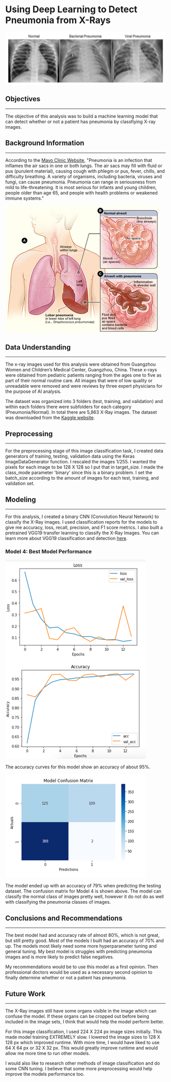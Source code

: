 # Using Deep Learning to Detect Pneumonia from X-Rays

<img src = 'images/x-rays.png'/>

## Objectives
***
The objective of this analysis was to build a machine learning model that can detect whether or not a patient has pneumonia by classfiying X-ray images.

## Background Information 
***
According to the [Mayo Clinic Website](https://www.mayoclinic.org/diseases-conditions/pneumonia/symptoms-causes/syc-20354204#:~:text=Pneumonia%20is%20an%20infection%20that,and%20fungi%2C%20can%20cause%20pneumonia.), "Pneumonia is an infection that inflames the air sacs in one or both lungs. The air sacs may fill with fluid or pus (purulent material), causing cough with phlegm or pus, fever, chills, and difficulty breathing. A variety of organisms, including bacteria, viruses and fungi, can cause pneumonia. Pneumonia can range in seriousness from mild to life-threatening. It is most serious for infants and young children, people older than age 65, and people with health problems or weakened immune systems." 

<img src = 'images/pneumonia.png' />

## Data Understanding
***
The x-ray images used for this analysis were obtained from Guangzhou Women and Children’s Medical Center, Guangzhou, China. These x-rays were obtained from pediatric patients ranging from the ages one to five as part of their normal routine care. All images that were of low quality or unreadable were removed and were reviews by three expert physicians for the purpose of AI analysis.

The dataset was organized into 3 folders (test, training, and validation) and within each folders there were subfolders for each category (Pneumonia/Normal). In total there are 5,863 X-Ray images. The dataset was downloaded from the [Kaggle website](https://www.kaggle.com/paultimothymooney/chest-xray-pneumonia).

## Preprocessing
***
For the preprocessing stage of this image classification task, I created data generators of training, testing, validation data using the Keras ImageDataGenerator function. I rescaled the images 1/255. I wanted the pixels for each image to be 128 X 128 so I put that in target_size. I made the class_mode parameter 'binary' since this is a binary problem. I set the batch_size according to the amount of images for each test, training, and validation set.

## Modeling
***
For this analysis, I created a binary CNN (Convolution Neural Network) to classify the X-Ray images. I used classification reports for the models to give me accuracy, loss, recall, precision, and F1 score metrics. I also built a pretrained VGG19 transfer learning to classify the X-Ray Images. You can learn more about VGG19 classification and detection [here](https://keras.io/api/applications/vgg/).

### Model 4:  Best Model Performance
<img src = 'images/mod4-loss-acc.png'/>

The accuracy curves for this model show an accuracy of about 95%.

<img src = 'images/mod-4-cm.png'/>

The model ended up with an accuracy of 79% when predicting the testing dataset. The confusion matrix for Model 4 is shown above. The model can classify the normal class of images pretty well, however it do not do as well with classifying the pneumonia classes of images.

## Conclusions and Recommendations
***
The best model had and accuracy rate of almost 80%, which is not great, but still pretty good. Most of the models I built had an accuracy of 70% and up. The models most likely need some more hyperparameter tuning and general tuning. My best model is struggles with predicting pneumonia images and is more likely to predict false negatives.

My recommendations would be to use this model as a first opinion. Then professional doctors would be used as a necessary second opinion to finally determine whether or not a patient has pneumonia.

## Future Work
***
The X-Ray images still have some organs visible in the image which can confuse the model. If these organs can be cropped out before being included in the image sets, I think that would help the model perform better.

For this image classification, I used 224 X 224 px image sizes initially. This made model training EXTREMELY slow. I lowered the image sizes to 128 X 128 px which improved runtime. With more time, I would have liked to use 64 X 64 px or 32 X 32 px. This would greatly improve runtime and would allow me more time to run other models.

I would also like to research other methods of image classification and do some CNN tuning. I believe that some more preprocessing would help improve the models performance too.
